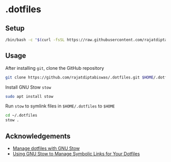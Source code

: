 # .dotfiles

## Setup

```bash
/bin/bash -c "$(curl -fsSL https://raw.githubusercontent.com/rajatdiptabiswas/.dotfiles/linux-apt-bash/scripts/setup.sh)"
```

## Usage

After installing `git`, clone the GitHub repository

```bash
git clone https://github.com/rajatdiptabiswas/.dotfiles.git $HOME/.dotfiles
```

Install GNU Stow `stow`

```bash
sudo apt install stow
```

Run `stow` to symlink files in `$HOME/.dotfiles` to `$HOME`

```bash
cd ~/.dotfiles
stow .
```

## Acknowledgements

- [Manage dotfiles with GNU Stow](https://dr563105.github.io/blog/manage-dotfiles-with-gnu-stow/)
- [Using GNU Stow to Manage Symbolic Links for Your Dotfiles](https://systemcrafters.net/managing-your-dotfiles/using-gnu-stow/)
